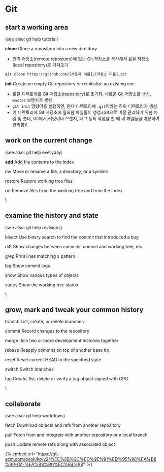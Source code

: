 # Git



## start a working area&#x20;

(see also: git help tutorial)

&#x20;  **clone**     Clone a repository into a new directory&#x20;

* 원격 저장소(remote repository)에 있는 Git 저장소를 복사해서 로컬 저장소(local repository)로 가져오기&#x20;

```bash
git clone https://github.com/[사용자 이름]/[저장소 이름].git
```

&#x20;  **init**      Create an empty Git repository or reinitialize an existing one

* 로컬 디렉토리를 Git 저장소(repository)로 초기화, 새로운 Git 저장소를 생성,  `master` 브랜치가 생성
* `git init` 명령어를 실행하면, 현재 디렉토리에 `.git`이라는 하위 디렉토리가 생성
* &#x20;이 디렉토리에 Git 저장소에 필요한 파일들이 생성.(Git으로 버전 관리하기 위한 파일 및 폴더, Git에서 커밋이나 브랜치, 태그 등의 작업을 할 때 이 파일들을 이용하여 관리함)\




## work on the current change&#x20;

(see also: git help everyday)

&#x20;  **add**       Add file contents to the index

&#x20;  mv        Move or rename a file, a directory, or a symlink

&#x20;  restore   Restore working tree files

&#x20;  rm        Remove files from the working tree and from the index

\




## examine the history and state&#x20;

(see also: git help revisions)

&#x20;  bisect    Use binary search to find the commit that introduced a bug

&#x20;  diff      Show changes between commits, commit and working tree, etc

&#x20;  grep      Print lines matching a pattern

&#x20;  log       Show commit logs

&#x20;  show      Show various types of objects

&#x20;  status    Show the working tree status

\




## grow, mark and tweak your common history

&#x20;  branch    List, create, or delete branches

&#x20;  commit    Record changes to the repository

&#x20;  merge     Join two or more development histories together

&#x20;  rebase    Reapply commits on top of another base tip

&#x20;  reset     Reset current HEAD to the specified state

&#x20;  switch    Switch branches

&#x20;  tag       Create, list, delete or verify a tag object signed with GPG

\




## collaborate&#x20;

(see also: git help workflows)

&#x20;  fetch     Download objects and refs from another repository

&#x20;  pull      Fetch from and integrate with another repository or a local branch

&#x20;  push      Update remote refs along with associated object





{% embed url="https://git-scm.com/book/ko/v2/%EC%8B%9C%EC%9E%91%ED%95%98%EA%B8%B0-Git-%EA%B8%B0%EC%B4%88" %}
